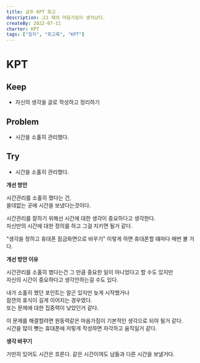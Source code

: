 ```yaml
---
title: 금주 KPT 회고
description: 고1 때의 마음가짐이 생각났다.
createBy: 2022-07-11
charter: KPT
tags: ["일지", "회고록", "KPT"]
---
```


# KPT

## Keep

-   자신의 생각을 글로 작성하고 정리하기

## Problem

-   시간을 소홀히 관리했다.

## Try

-   시간을 소홀히 관리했다.

**개선 방안**

시간관리를 소홀히 했다는 건,  
쓸데없는 곳에 시간을 보냈다는것이다.

시간관리를 잘하기 위해선 시간에 대한 생각이 중요하다고 생각한다.  
자신만의 시간에 대한 정의를 하고 그걸 지키면 될거 같다.

"생각을 정하고 휴대폰 잠금화면으로 바꾸기" 이렇게 하면 휴대폰할 떄마다 매번 볼 거다.

**개선 방안 이유**

시간관리를 소홀히 했다는건 그 만큼 중요한 일이 아니었다고 할 수도 있지만  
자신의 시간이 중요하다고 생각안하는걸 수도 있다.

내가 소홀히 했던 포인트는 알곤 있지만 늦게 시작했거나  
잠깐의 휴식이 길게 이어지는 경우였다.  
또는 문제에 대한 집중력이 낮았던거 같다.

이 문제를 해결할려면 원동력같은 마음가짐이 기본적인 생각으로 되야 될거 같다.  
시간을 많이 뺏는 휴대폰에 저렇게 작성하면 자각하고 움직일거 같다.

**생각 바꾸기**

가만히 있어도 시간은 흐른다.
같은 시간이여도 남들과 다른 시간을 보낼거다.
